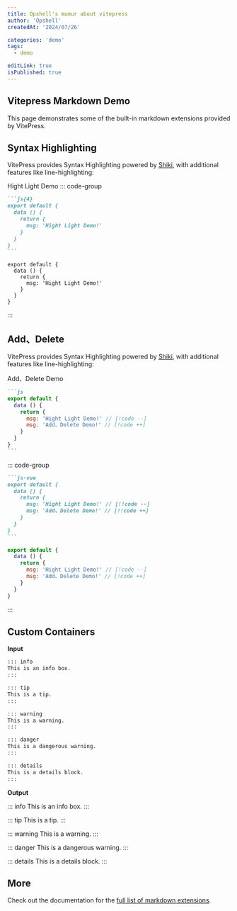 ```yaml
---
title: Opshell's mumur about vitepress
author: 'Opshell'
createdAt: '2024/07/26'

categories: 'demo'
tags:
  - demo

editLink: true
isPublished: true
---
```


<script setup lang="ts">
  import { useData } from 'vitepress';

</script>

## Vitepress Markdown Demo
This page demonstrates some of the built-in markdown extensions provided by VitePress.

## Syntax Highlighting

VitePress provides Syntax Highlighting powered by [Shiki](https://github.com/shikijs/shiki), with additional features like line-highlighting:

Hight Light Demo
::: code-group
````md [Input]
```js{4}
export default {
  data () {
    return {
      msg: 'Hight Light Demo!'
    }
  }
}
```
````

```js{4} [Output]
export default {
  data () {
    return {
      msg: 'Hight Light Demo!'
    }
  }
}
```
:::

## Add、Delete

VitePress provides Syntax Highlighting powered by [Shiki](https://github.com/shikijs/shiki), with additional features like line-highlighting:

Add、Delete Demo
````md
```js
export default {
  data () {
    return {
      msg: 'Hight Light Demo!' // [!code --]
      msg: 'Add、Delete Demo!' // [!code ++]
    }
  }
}
```
````

::: code-group
````md [Input]
```js-vue
export default {
  data () {
    return {
      msg: 'Hight Light Demo!' // [!!code --]
      msg: 'Add、Delete Demo!' // [!!code ++]
    }
  }
}
```
````

```js [Output]
export default {
  data () {
    return {
      msg: 'Hight Light Demo!' // [!code --]
      msg: 'Add、Delete Demo!' // [!code ++]
    }
  }
}
```
:::

## Custom Containers

**Input**

```md
::: info
This is an info box.
:::

::: tip
This is a tip.
:::

::: warning
This is a warning.
:::

::: danger
This is a dangerous warning.
:::

::: details
This is a details block.
:::
```

**Output**

::: info
This is an info box.
:::

::: tip
This is a tip.
:::

::: warning
This is a warning.
:::

::: danger
This is a dangerous warning.
:::

::: details
This is a details block.
:::

## More

Check out the documentation for the [full list of markdown extensions](https://vitepress.dev/guide/markdown).
